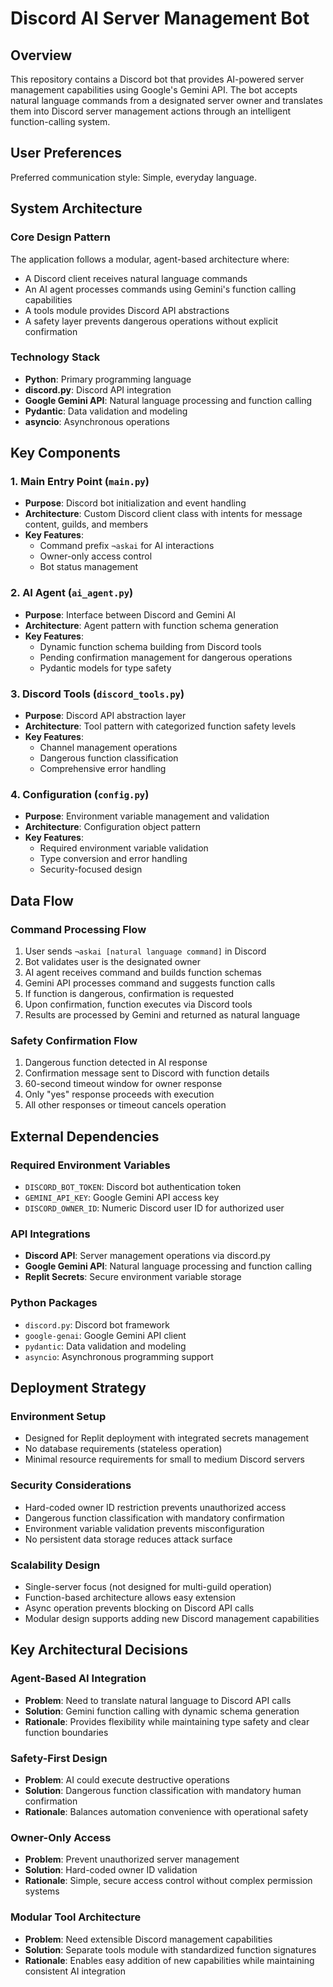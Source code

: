 # Discord AI Server Management Bot

## Overview

This repository contains a Discord bot that provides AI-powered server management capabilities using Google's Gemini API. The bot accepts natural language commands from a designated server owner and translates them into Discord server management actions through an intelligent function-calling system.

## User Preferences

Preferred communication style: Simple, everyday language.

## System Architecture

### Core Design Pattern
The application follows a modular, agent-based architecture where:
- A Discord client receives natural language commands
- An AI agent processes commands using Gemini's function calling capabilities
- A tools module provides Discord API abstractions
- A safety layer prevents dangerous operations without explicit confirmation

### Technology Stack
- **Python**: Primary programming language
- **discord.py**: Discord API integration
- **Google Gemini API**: Natural language processing and function calling
- **Pydantic**: Data validation and modeling
- **asyncio**: Asynchronous operations

## Key Components

### 1. Main Entry Point (`main.py`)
- **Purpose**: Discord bot initialization and event handling
- **Architecture**: Custom Discord client class with intents for message content, guilds, and members
- **Key Features**: 
  - Command prefix `¬askai` for AI interactions
  - Owner-only access control
  - Bot status management

### 2. AI Agent (`ai_agent.py`)
- **Purpose**: Interface between Discord and Gemini AI
- **Architecture**: Agent pattern with function schema generation
- **Key Features**:
  - Dynamic function schema building from Discord tools
  - Pending confirmation management for dangerous operations
  - Pydantic models for type safety

### 3. Discord Tools (`discord_tools.py`)
- **Purpose**: Discord API abstraction layer
- **Architecture**: Tool pattern with categorized function safety levels
- **Key Features**:
  - Channel management operations
  - Dangerous function classification
  - Comprehensive error handling

### 4. Configuration (`config.py`)
- **Purpose**: Environment variable management and validation
- **Architecture**: Configuration object pattern
- **Key Features**:
  - Required environment variable validation
  - Type conversion and error handling
  - Security-focused design

## Data Flow

### Command Processing Flow
1. User sends `¬askai [natural language command]` in Discord
2. Bot validates user is the designated owner
3. AI agent receives command and builds function schemas
4. Gemini API processes command and suggests function calls
5. If function is dangerous, confirmation is requested
6. Upon confirmation, function executes via Discord tools
7. Results are processed by Gemini and returned as natural language

### Safety Confirmation Flow
1. Dangerous function detected in AI response
2. Confirmation message sent to Discord with function details
3. 60-second timeout window for owner response
4. Only "yes" response proceeds with execution
5. All other responses or timeout cancels operation

## External Dependencies

### Required Environment Variables
- `DISCORD_BOT_TOKEN`: Discord bot authentication token
- `GEMINI_API_KEY`: Google Gemini API access key
- `DISCORD_OWNER_ID`: Numeric Discord user ID for authorized user

### API Integrations
- **Discord API**: Server management operations via discord.py
- **Google Gemini API**: Natural language processing and function calling
- **Replit Secrets**: Secure environment variable storage

### Python Packages
- `discord.py`: Discord bot framework
- `google-genai`: Google Gemini API client
- `pydantic`: Data validation and modeling
- `asyncio`: Asynchronous programming support

## Deployment Strategy

### Environment Setup
- Designed for Replit deployment with integrated secrets management
- No database requirements (stateless operation)
- Minimal resource requirements for small to medium Discord servers

### Security Considerations
- Hard-coded owner ID restriction prevents unauthorized access
- Dangerous function classification with mandatory confirmation
- Environment variable validation prevents misconfiguration
- No persistent data storage reduces attack surface

### Scalability Design
- Single-server focus (not designed for multi-guild operation)
- Function-based architecture allows easy extension
- Async operation prevents blocking on Discord API calls
- Modular design supports adding new Discord management capabilities

## Key Architectural Decisions

### Agent-Based AI Integration
- **Problem**: Need to translate natural language to Discord API calls
- **Solution**: Gemini function calling with dynamic schema generation
- **Rationale**: Provides flexibility while maintaining type safety and clear function boundaries

### Safety-First Design
- **Problem**: AI could execute destructive operations
- **Solution**: Dangerous function classification with mandatory human confirmation
- **Rationale**: Balances automation convenience with operational safety

### Owner-Only Access
- **Problem**: Prevent unauthorized server management
- **Solution**: Hard-coded owner ID validation
- **Rationale**: Simple, secure access control without complex permission systems

### Modular Tool Architecture
- **Problem**: Need extensible Discord management capabilities
- **Solution**: Separate tools module with standardized function signatures
- **Rationale**: Enables easy addition of new capabilities while maintaining consistent AI integration